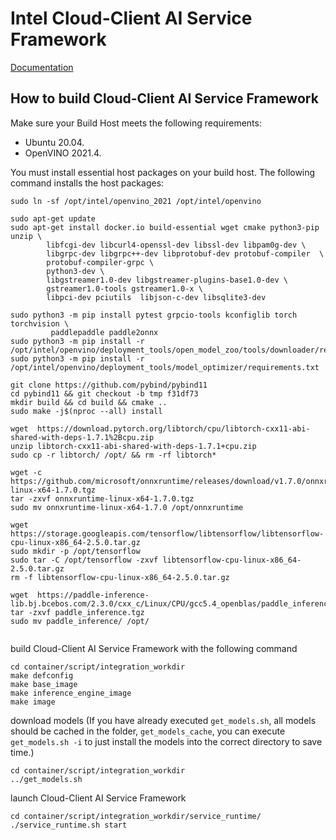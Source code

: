 # Intel Cloud-Client AI Service Framework

[Documentation](https://intel.github.io/cloud-client-ai-service-framework/)

## How to build Cloud-Client AI Service Framework
Make sure your Build Host meets the following requirements:
- Ubuntu 20.04.
- OpenVINO 2021.4.

You must install essential host packages on your build host.
The following command installs the host packages:
```
sudo ln -sf /opt/intel/openvino_2021 /opt/intel/openvino

sudo apt-get update
sudo apt-get install docker.io build-essential wget cmake python3-pip unzip \
	    libfcgi-dev libcurl4-openssl-dev libssl-dev libpam0g-dev \
	    libgrpc-dev libgrpc++-dev libprotobuf-dev protobuf-compiler  \
	    protobuf-compiler-grpc \
	    python3-dev \
	    libgstreamer1.0-dev libgstreamer-plugins-base1.0-dev \
	    gstreamer1.0-tools gstreamer1.0-x \
	    libpci-dev pciutils  libjson-c-dev libsqlite3-dev

sudo python3 -m pip install pytest grpcio-tools kconfiglib torch torchvision \
	     paddlepaddle paddle2onnx
sudo python3 -m pip install -r /opt/intel/openvino/deployment_tools/open_model_zoo/tools/downloader/requirements.in
sudo python3 -m pip install -r /opt/intel/openvino/deployment_tools/model_optimizer/requirements.txt

git clone https://github.com/pybind/pybind11
cd pybind11 && git checkout -b tmp f31df73
mkdir build && cd build && cmake ..
sudo make -j$(nproc --all) install

wget  https://download.pytorch.org/libtorch/cpu/libtorch-cxx11-abi-shared-with-deps-1.7.1%2Bcpu.zip
unzip libtorch-cxx11-abi-shared-with-deps-1.7.1+cpu.zip
sudo cp -r libtorch/ /opt/ && rm -rf libtorch*

wget -c https://github.com/microsoft/onnxruntime/releases/download/v1.7.0/onnxruntime-linux-x64-1.7.0.tgz
tar -zxvf onnxruntime-linux-x64-1.7.0.tgz
sudo mv onnxruntime-linux-x64-1.7.0 /opt/onnxruntime

wget https://storage.googleapis.com/tensorflow/libtensorflow/libtensorflow-cpu-linux-x86_64-2.5.0.tar.gz
sudo mkdir -p /opt/tensorflow
sudo tar -C /opt/tensorflow -zxvf libtensorflow-cpu-linux-x86_64-2.5.0.tar.gz
rm -f libtensorflow-cpu-linux-x86_64-2.5.0.tar.gz

wget  https://paddle-inference-lib.bj.bcebos.com/2.3.0/cxx_c/Linux/CPU/gcc5.4_openblas/paddle_inference.tgz 
tar -zxvf paddle_inference.tgz 
sudo mv paddle_inference/ /opt/
        

```
build Cloud-Client AI Service Framework with the following command
```
cd container/script/integration_workdir
make defconfig
make base_image
make inference_engine_image
make image
```

download models (If you have already executed `get_models.sh`, all models should be cached in the folder, `get_models_cache`, you can execute `get_models.sh -i` to just install the models into the correct directory to save time.)

```
cd container/script/integration_workdir
../get_models.sh
```

launch Cloud-Client AI Service Framework

```
cd container/script/integration_workdir/service_runtime/
./service_runtime.sh start
```
